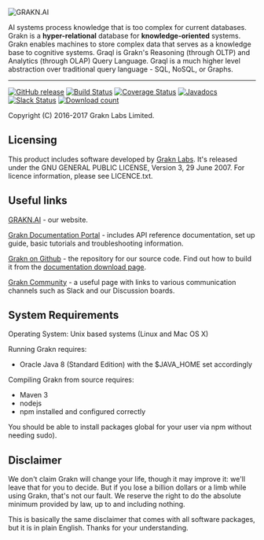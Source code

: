 ![GRAKN.AI](https://grakn.ai/img/Grakn%20logo%20-%20transparent.png)

AI systems process knowledge that is too complex for current databases. Grakn is a **hyper-relational** database for **knowledge-oriented** systems. Grakn enables machines to store complex data that serves as a knowledge base to cognitive systems. Graql is Grakn's Reasoning (through OLTP) and Analytics (through OLAP) Query Language. Graql is a much higher level abstraction over traditional query language - SQL, NoSQL, or Graphs.

---
[![GitHub release](https://img.shields.io/github/release/graknlabs/grakn.svg)](https://github.com/graknlabs/grakn/releases/latest)
[![Build Status](https://travis-ci.org/graknlabs/grakn.svg?branch=internal)](https://travis-ci.org/graknlabs/grakn)
[![Coverage Status](https://codecov.io/gh/graknlabs/grakn/branch/master/graph/badge.svg)](https://codecov.io/gh/graknlabs/grakn)
[![Javadocs](https://javadoc.io/badge/ai.grakn/grakn.svg)](https://javadoc.io/doc/ai.grakn/grakn)
[![Slack Status](http://grakn-slackin.herokuapp.com/badge.svg)](https://grakn.ai/slack)
[![Download count](http://shields.grakn.ai/github/downloads/graknlabs/grakn/total.svg)](https://grakn.ai/download/latest)

Copyright (C) 2016-2017  Grakn Labs Limited.

## Licensing

This product includes software developed by [Grakn Labs](http://grakn.ai/).  It's released under the GNU GENERAL PUBLIC LICENSE, Version 3, 29 June 2007. For licence information, please see LICENCE.txt.

## Useful links

[GRAKN.AI](https://grakn.ai) - our website.

[Grakn Documentation Portal](https://grakn.ai/pages/index.html) - includes API reference documentation, set up guide, basic tutorials and troubleshooting information.

[Grakn on Github](https://github.com/graknlabs/grakn) - the repository for our source code. Find out how to build it from the [documentation download page](https://grakn.ai/pages/documentation/resources/downloads.html).

[Grakn Community](https://grakn.ai/community.html) - a useful page with links to various communication channels such as Slack and our Discussion boards.


## System Requirements

Operating System: Unix based systems (Linux and Mac OS X)

Running Grakn requires:
* Oracle Java 8 (Standard Edition) with the $JAVA_HOME set accordingly

Compiling Grakn from source requires:
* Maven 3
* nodejs
* npm installed and configured correctly

You should be able to install packages global for your user via npm without needing sudo).
  
## Disclaimer  
We don't claim Grakn will change your life, though it may improve it: we'll leave that for you to decide.  But if you lose a billion dollars or a limb while using Grakn, that's not our fault. We reserve the right to
do the absolute minimum provided by law, up to and including nothing.

This is basically the same disclaimer that comes with all software
packages, but it is in plain English. Thanks for your understanding.
